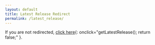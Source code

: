 ```yaml
---
layout: default
title: Latest Release Redirect
permalink: /latest_release/
---
```


If you are not redirected, [click here](#){: onclick="getLatestRelease(); return false;" }.

<script>
async function getLatestRelease() {
    const apiUrl = 'https://api.github.com/repos/phramusca/JaMuz/releases/latest';
    const response = await fetch(apiUrl);
    const data = await response.json();
    const assetName = data.assets[0].name; // Assuming the asset you want is the first one
    const downloadUrl = `https://github.com/phramusca/JaMuz/releases/latest/download/${assetName}`;
    window.location.replace(downloadUrl);
}
</script>
